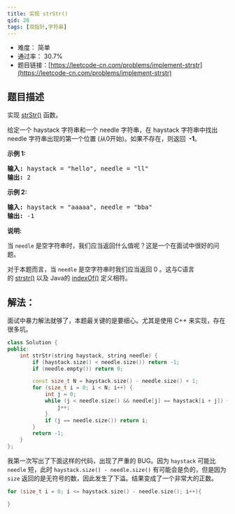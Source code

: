 ```yaml
---
title: 实现 strStr()
qid: 28
tags: [双指针,字符串]
---
```



- 难度： 简单
- 通过率： 30.7%
- 题目链接：[https://leetcode-cn.com/problems/implement-strstr](https://leetcode-cn.com/problems/implement-strstr)


## 题目描述

<p>实现&nbsp;<a href="https://baike.baidu.com/item/strstr/811469" target="_blank">strStr()</a>&nbsp;函数。</p>

<p>给定一个&nbsp;haystack 字符串和一个 needle 字符串，在 haystack 字符串中找出 needle 字符串出现的第一个位置 (从0开始)。如果不存在，则返回&nbsp; <strong>-1</strong>。</p>

<p><strong>示例 1:</strong></p>

<pre><strong>输入:</strong> haystack = &quot;hello&quot;, needle = &quot;ll&quot;
<strong>输出:</strong> 2
</pre>

<p><strong>示例 2:</strong></p>

<pre><strong>输入:</strong> haystack = &quot;aaaaa&quot;, needle = &quot;bba&quot;
<strong>输出:</strong> -1
</pre>

<p><strong>说明:</strong></p>

<p>当&nbsp;<code>needle</code>&nbsp;是空字符串时，我们应当返回什么值呢？这是一个在面试中很好的问题。</p>

<p>对于本题而言，当&nbsp;<code>needle</code>&nbsp;是空字符串时我们应当返回 0 。这与C语言的&nbsp;<a href="https://baike.baidu.com/item/strstr/811469" target="_blank">strstr()</a>&nbsp;以及 Java的&nbsp;<a href="https://docs.oracle.com/javase/7/docs/api/java/lang/String.html#indexOf(java.lang.String)" target="_blank">indexOf()</a>&nbsp;定义相符。</p>


## 解法：

面试中暴力解法就够了，本题最关键的是要细心。尤其是使用 C++ 来实现，存在很多坑。



```C++
class Solution {
public:
    int strStr(string haystack, string needle) {
        if (haystack.size() < needle.size()) return -1;
        if (needle.empty()) return 0;

        const size_t N = haystack.size() - needle.size() + 1;
        for (size_t i = 0; i < N; i++) {
            int j = 0;
            while (j < needle.size() && needle[j] == haystack[i + j]) {
                j++;
            }
            if (j == needle.size()) return i;
        }
        return -1;
    }
};      
```


我第一次写出了下面这样的代码，出现了严重的 BUG。因为 `haystack` 可能比 `needle` 短，此时 `haystack.size() - needle.size()` 有可能会是负的，但是因为 `size` 返回的是无符号的数，因此发生了下溢。结果变成了一个非常大的正数。

```c++
for (size_t i = 0; i <= haystack.size() - needle.size(); i++){

}
```

